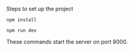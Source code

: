 Steps to set up the project 


```npm install```

``` npm run dev ```


These commands start the server on port 8000.
